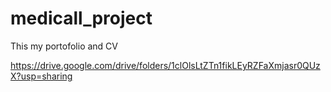 # medicall_project

This my portofolio and CV 

https://drive.google.com/drive/folders/1clOlsLtZTn1fikLEyRZFaXmjasr0QUzX?usp=sharing
